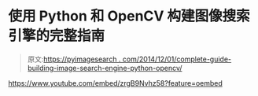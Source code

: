 # 使用 Python 和 OpenCV 构建图像搜索引擎的完整指南

> 原文:[https://pyimagesearch . com/2014/12/01/complete-guide-building-image-search-engine-python-opencv/](https://pyimagesearch.com/2014/12/01/complete-guide-building-image-search-engine-python-opencv/)

<https://www.youtube.com/embed/zrgB9Nvhz58?feature=oembed>